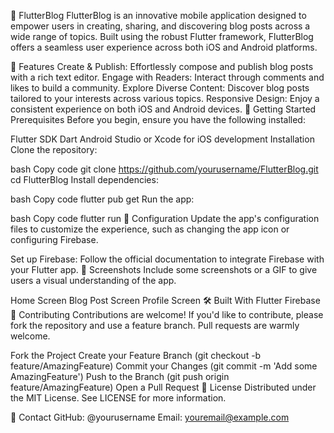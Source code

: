 📖 FlutterBlog
FlutterBlog is an innovative mobile application designed to empower users in creating, sharing, and discovering blog posts across a wide range of topics. Built using the robust Flutter framework, FlutterBlog offers a seamless user experience across both iOS and Android platforms.

🌟 Features
Create & Publish: Effortlessly compose and publish blog posts with a rich text editor.
Engage with Readers: Interact through comments and likes to build a community.
Explore Diverse Content: Discover blog posts tailored to your interests across various topics.
Responsive Design: Enjoy a consistent experience on both iOS and Android devices.
🚀 Getting Started
Prerequisites
Before you begin, ensure you have the following installed:

Flutter SDK
Dart
Android Studio or Xcode for iOS development
Installation
Clone the repository:

bash
Copy code
git clone https://github.com/yourusername/FlutterBlog.git
cd FlutterBlog
Install dependencies:

bash
Copy code
flutter pub get
Run the app:

bash
Copy code
flutter run
🔧 Configuration
Update the app's configuration files to customize the experience, such as changing the app icon or configuring Firebase.

Set up Firebase: Follow the official documentation to integrate Firebase with your Flutter app.
📱 Screenshots
Include some screenshots or a GIF to give users a visual understanding of the app.

Home Screen	Blog Post Screen	Profile Screen
🛠️ Built With
Flutter
Firebase
🤝 Contributing
Contributions are welcome! If you'd like to contribute, please fork the repository and use a feature branch. Pull requests are warmly welcome.

Fork the Project
Create your Feature Branch (git checkout -b feature/AmazingFeature)
Commit your Changes (git commit -m 'Add some AmazingFeature')
Push to the Branch (git push origin feature/AmazingFeature)
Open a Pull Request
📝 License
Distributed under the MIT License. See LICENSE for more information.

💬 Contact
GitHub: @yourusername
Email: youremail@example.com
